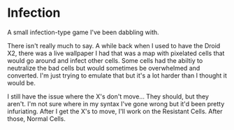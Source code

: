 # Infection
A small infection-type game I've been dabbling with.

There isn't really much to say. A while back when I used to have the Droid X2, there was a live wallpaper I had that was a map with pixelated cells that would go around and infect other cells. Some cells had the abiltiy to neutralize the bad cells but would sometimes be overwhelmed and converted. I'm just trying to emulate that but it's a lot harder than I thought it would be.

I still have the issue where the X's don't move... They should, but they aren't. I'm not sure where in my syntax I've gone wrong but it'd been pretty infuriating. After I get the X's to move, I'll work on the Resistant Cells. After those, Normal Cells.
